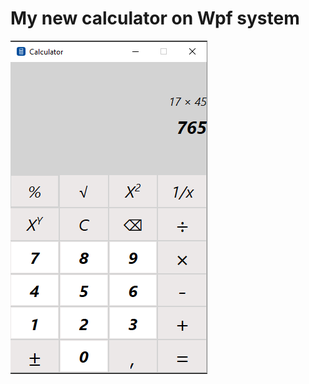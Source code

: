# My new calculator on Wpf system
![Иллюстрация к проекту](https://github.com/plotnikvk/NewWpfCalc/blob/master/NewCalculator/NewCalculator/calc.png)
